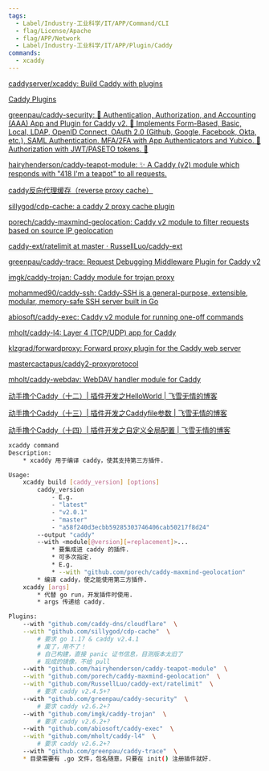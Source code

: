 ```yaml
---
tags:
  - Label/Industry-工业科学/IT/APP/Command/CLI
  - flag/License/Apache
  - flag/APP/Network
  - Label/Industry-工业科学/IT/APP/Plugin/Caddy
commands:
  - xcaddy
---
```


[caddyserver/xcaddy: Build Caddy with plugins](https://github.com/caddyserver/xcaddy)

[Caddy Plugins](https://caddyserver.com/download)

[greenpau/caddy-security: 🔐 Authentication, Authorization, and Accounting (AAA) App and Plugin for Caddy v2. 💎 Implements Form-Based, Basic, Local, LDAP, OpenID Connect, OAuth 2.0 (Github, Google, Facebook, Okta, etc.), SAML Authentication. MFA/2FA with App Authenticators and Yubico. 💎 Authorization with JWT/PASETO tokens. 🔐](https://github.com/greenpau/caddy-security)

[hairyhenderson/caddy-teapot-module: ✨ A Caddy (v2) module which responds with "418 I'm a teapot" to all requests.](https://github.com/hairyhenderson/caddy-teapot-module)

[caddy反向代理缓存（reverse proxy cache）](https://bjun.tech/blog/xphp/66)

[sillygod/cdp-cache: a caddy 2 proxy cache plugin](https://github.com/sillygod/cdp-cache)

[porech/caddy-maxmind-geolocation: Caddy v2 module to filter requests based on source IP geolocation](https://github.com/porech/caddy-maxmind-geolocation)

[caddy-ext/ratelimit at master · RussellLuo/caddy-ext](https://github.com/RussellLuo/caddy-ext/tree/master/ratelimit)

[greenpau/caddy-trace: Request Debugging Middleware Plugin for Caddy v2](https://github.com/greenpau/caddy-trace)

[imgk/caddy-trojan: Caddy module for trojan proxy](https://github.com/imgk/caddy-trojan)

[mohammed90/caddy-ssh: Caddy-SSH is a general-purpose, extensible, modular, memory-safe SSH server built in Go](https://github.com/mohammed90/caddy-ssh)

[abiosoft/caddy-exec: Caddy v2 module for running one-off commands](https://github.com/abiosoft/caddy-exec)

[mholt/caddy-l4: Layer 4 (TCP/UDP) app for Caddy](https://github.com/mholt/caddy-l4)

[klzgrad/forwardproxy: Forward proxy plugin for the Caddy web server](https://github.com/klzgrad/forwardproxy)

[mastercactapus/caddy2-proxyprotocol](https://github.com/mastercactapus/caddy2-proxyprotocol)

[mholt/caddy-webdav: WebDAV handler module for Caddy](https://github.com/mholt/caddy-webdav)

[动手撸个Caddy（十二）| 插件开发之HelloWorld | 飞雪无情的博客](https://www.flysnow.org/2021/09/21/caddy-in-action-extending-caddy)

[动手撸个Caddy（十三）| 插件开发之Caddyfile参数 | 飞雪无情的博客](https://www.flysnow.org/2021/09/25/caddy-in-action-extending-caddy-params)

[动手撸个Caddy（十四）| 插件开发之自定义全局配置 | 飞雪无情的博客](https://www.flysnow.org/2021/10/24/caddy-in-action-extending-global-options)


```bash
xcaddy command
Description:
    * xcaddy 用于编译 caddy，使其支持第三方插件.

Usage:
    xcaddy build [caddy_version] [options]
        caddy_version
            - E.g.
            - "latest"
            - "v2.0.1"
            - "master"
            - "a58f240d3ecbb59285303746406cab50217f8d24"
        --output "caddy"
        --with <module[@version][=replacement]>...
            * 要集成进 caddy 的插件.
            * 可多次指定.
            * E.g.
            * --with "github.com/porech/caddy-maxmind-geolocation"
        * 编译 caddy，使之能使用第三方插件.
    xcaddy [args]
        * 代替 go run，开发插件时使用.
        * args 传递给 caddy.

Plugins:
    --with "github.com/caddy-dns/cloudflare"  \
    --with "github.com/sillygod/cdp-cache"  \
        # 要求 go 1.17 & caddy v2.4.1
        # 废了，用不了！
        # 自己构建，直接 panic 证书信息，目测版本太旧了
        # 现成的镜像，不给 pull
    --with "github.com/hairyhenderson/caddy-teapot-module"  \
    --with "github.com/porech/caddy-maxmind-geolocation"  \
    --with "github.com/RussellLuo/caddy-ext/ratelimit"  \
        # 要求 caddy v2.4.5+?
    --with "github.com/greenpau/caddy-security"  \
        # 要求 caddy v2.6.2+?
    --with "github.com/imgk/caddy-trojan"  \
        # 要求 caddy v2.6.2+?
    --with "github.com/abiosoft/caddy-exec"  \
    --with "github.com/mholt/caddy-l4"  \
        # 要求 caddy v2.6.2+?
    --with "github.com/greenpau/caddy-trace"  \
    * 目录需要有 .go 文件，包名随意，只要在 init() 注册插件就好.

```
